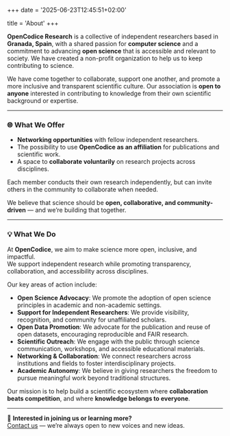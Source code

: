 +++
date = '2025-06-23T12:45:51+02:00'

title = 'About'
+++


**OpenCodice Research** is a collective of independent researchers based in **Granada, Spain**, with a shared passion for **computer science** and a commitment to advancing **open science** that is accessible and relevant to society. We have created a non-profit organization to help us to keep contributing to science.

We have come together to collaborate, support one another, and promote a more inclusive and transparent scientific culture. Our association is **open to anyone** interested in contributing to knowledge from their own scientific background or expertise.

---

### 🌐 What We Offer

- **Networking opportunities** with fellow independent researchers.
- The possibility to use **OpenCodice as an affiliation** for publications and scientific work.
- A space to **collaborate voluntarily** on research projects across disciplines.

Each member conducts their own research independently, but can invite others in the community to collaborate when needed.

We believe that science should be **open, collaborative, and community-driven** — and we’re building that together.

---

### 💡 What We Do

At **OpenCodice**, we aim to make science more open, inclusive, and impactful.  
We support independent research while promoting transparency, collaboration, and accessibility across disciplines.

Our key areas of action include:

- **Open Science Advocacy**: We promote the adoption of open science principles in academic and non-academic settings.
- **Support for Independent Researchers**: We provide visibility, recognition, and community for unaffiliated scholars.
- **Open Data Promotion**: We advocate for the publication and reuse of open datasets, encouraging reproducible and FAIR research.
- **Scientific Outreach**: We engage with the public through science communication, workshops, and accessible educational materials.
- **Networking & Collaboration**: We connect researchers across institutions and fields to foster interdisciplinary projects.
- **Academic Autonomy**: We believe in giving researchers the freedom to pursue meaningful work beyond traditional structures.

Our mission is to help build a scientific ecosystem where **collaboration beats competition**, and where **knowledge belongs to everyone**.


---

🧭 **Interested in joining us or learning more?**  
[Contact us](/contact/) — we’re always open to new voices and new ideas.
